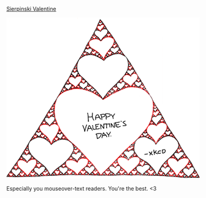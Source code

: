 [Sierpinski Valentine](https://xkcd.com/543)

![Sierpinski Valentine](./random_comic.png)

Especially you mouseover-text readers.  You're the best.  <3

